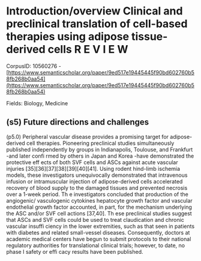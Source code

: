 # Introduction/overview Clinical and preclinical translation of cell-based therapies using adipose tissue-derived cells R E V I E W

CorpusID: 10560276 - [https://www.semanticscholar.org/paper/9ed517e19445445f90bd602760b58fb268b0aa54](https://www.semanticscholar.org/paper/9ed517e19445445f90bd602760b58fb268b0aa54)

Fields: Biology, Medicine

## (s5) Future directions and challenges
(p5.0) Peripheral vascular disease provides a promising target for adipose-derived cell therapies. Pioneering preclinical studies simultaneously published independently by groups in Indianapolis, Toulouse, and Frankfurt -and later confi rmed by others in Japan and Korea -have demonstrated the protective eff ects of both SVF cells and ASCs against acute vascular injuries [35][36][37][38][39][40][41]. Using rodent hind-limb ischemia models, these investigators unequivocally demonstrated that intravenous infusion or intramuscular injection of adipose-derived cells accelerated recovery of blood supply to the damaged tissues and prevented necrosis over a 1-week period. Th e investigators concluded that production of the angiogenic/ vasculogenic cytokines hepatocyte growth factor and vascular endothelial growth factor accounted, in part, for the mechanism underlying the ASC and/or SVF cell actions [37,40]. Th ese preclinical studies suggest that ASCs and SVF cells could be used to treat claudication and chronic vascular insuffi ciency in the lower extremities, such as that seen in patients with diabetes and related small-vessel diseases. Consequently, doctors at academic medical centers have begun to submit protocols to their national regulatory authorities for translational clinical trials; however, to date, no phase I safety or effi cacy results have been published.
